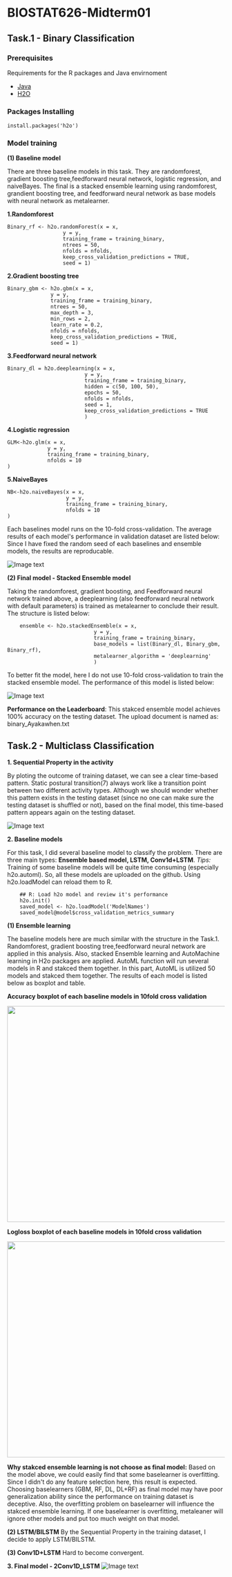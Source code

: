 # BIOSTAT626-Midterm01


## Task.1 - Binary Classification



### Prerequisites

Requirements for the R packages and Java envirnoment
- [Java](https://www.oracle.com/java/technologies/downloads/)
- [H2O](https://docs.h2o.ai/h2o/latest-stable/h2o-docs/welcome.html)

### Packages Installing

    install.packages('h2o')

### Model training

**(1) Baseline model**

There are three baseline models in this task. They are randomforest, gradient boosting tree,feedforward neural network, logistic regression, and naiveBayes. 
The final is a stacked ensemble learning using randomforest, grandient boosting tree, and feedforward neural network as base models with neural network as
metalearner. 

**1.Randomforest**

    Binary_rf <- h2o.randomForest(x = x,
                      y = y,
                      training_frame = training_binary,
                      ntrees = 50,
                      nfolds = nfolds,
                      keep_cross_validation_predictions = TRUE,
                      seed = 1)
**2.Gradient boosting tree**

    Binary_gbm <- h2o.gbm(x = x,
                  y = y,
                  training_frame = training_binary,
                  ntrees = 50,
                  max_depth = 3,
                  min_rows = 2,
                  learn_rate = 0.2,
                  nfolds = nfolds,
                  keep_cross_validation_predictions = TRUE,
                  seed = 1)
**3.Feedforward neural network**

    Binary_dl = h2o.deeplearning(x = x, 
                             y = y, 
                             training_frame = training_binary,
                             hidden = c(50, 100, 50), 
                             epochs = 50,
                             nfolds = nfolds,
                             seed = 1,
                             keep_cross_validation_predictions = TRUE
                             )
**4.Logistic regression**

    GLM<-h2o.glm(x = x,
                 y = y,
                 training_frame = training_binary,
                 nfolds = 10
    )
**5.NaiveBayes**

    NB<-h2o.naiveBayes(x = x,
                       y = y,
                       training_frame = training_binary,
                       nfolds = 10
    )
Each baselines model runs on the 10-fold cross-validation. The average results of each model's performance in validation dataset are listed below:
Since I have fixed the random seed of each baselines and ensemble models, the results are reproducable. 

![Image text](https://github.com/Zongrui-Dai/BIOSTAT626-Midterm01/blob/main/result.jpg)

**(2) Final model - Stacked Ensemble model**

Taking the randomforest, gradient boosting, and Feedforward neural network trained above, a deeplearning (also feedforward neural network with default parameters) is trained as metalearner to conclude their result. The structure is listed below:

        ensemble <- h2o.stackedEnsemble(x = x, 
                                y = y, 
                                training_frame = training_binary,
                                base_models = list(Binary_dl, Binary_gbm, Binary_rf),
                                metalearner_algorithm = 'deeplearning'
                                )

To better fit the model, here I do not use 10-fold cross-validation to train the stacked ensemble model. The performance of this model is listed below:

![Image text](https://github.com/Zongrui-Dai/BIOSTAT626-Midterm01/blob/main/stack.png)

**Performance on the Leaderboard**: This stakced ensemble model achieves 100% accuracy on the testing dataset. The upload document is named as: binary_Ayakawhen.txt

## Task.2 - Multiclass Classification

**1. Sequential Property in the activity**

By ploting the outcome of training dataset, we can see a clear time-based pattern. Static postural transition(7) always work like a transition point between two different activity types. Although we should wonder whether this pattern exists in the testing dataset (since no one can make sure the testing dataset is shuffled or not), based on the final model, this time-based pattern appears again on the testing dataset. 

![Image text](https://github.com/Zongrui-Dai/BIOSTAT626-Midterm01/blob/main/trainingy.jpg)

**2. Baseline models**

For this task, I did several baseline model to classify the problem. There are three main types: **Ensemble based model, LSTM, Conv1d+LSTM**. 
*Tips:* Training of some baseline models will be quite time consuming (especially h2o.automl). So, all these models are uploaded on the github. Using h2o.loadModel can reload them to R. 

        ## R: Load h2o model and review it's performance
        h2o.init()
        saved_model <- h2o.loadModel('ModelNames')
        saved_model@model$cross_validation_metrics_summary

**(1) Ensemble learning**

The baseline models here are much similar with the structure in the Task.1. Randomforest, gradient boosting tree,feedforward neural network are applied in this analysis. Also, stacked Ensemble learning and AutoMachine learning in H2o packages are applied. AutoML function will run several models in R and stakced them together. In this part, AutoML is utilized 50 models and stakced them together. The results of each model is listed below as boxplot and table. 

**Accuracy boxplot of each baseline models in 10fold cross validation**

<p align="center">
    <img src="https://github.com/Zongrui-Dai/BIOSTAT626-Midterm01/blob/main/H2o_Models_Accuracy.png" width="700" height="500">
</p>


**Logloss boxplot of each baseline models in 10fold cross validation**

<p align="center">
    <img src="https://github.com/Zongrui-Dai/BIOSTAT626-Midterm01/blob/main/H2o_Model_Logloss.png" width="700" height="500">
</p>

**Why stakced ensemble learning is not choose as final model:** Based on the model above, we could easily find that some baselearner is overfitting. Since I didn't do any feature selection here, this result is expected. Choosing baselearners (GBM, RF, DL, DL+RF) as final model may have poor generalization ability since the performance on training dataset is deceptive. Also, the overfitting problem on baselearner will influence the stakced ensemble learning. If one baselearner is overfitting, metaleaner will ignore other models and put too much weight on that model.

**(2) LSTM/BILSTM**
By the Sequential Property in the training dataset, I decide to apply LSTM/BILSTM. 


**(3) Conv1D+LSTM**
Hard to become convergent. 


**3. Final model - 2Conv1D_LSTM**
![Image text](https://github.com/Zongrui-Dai/BIOSTAT626-Midterm01/blob/main/Conv1d_LSTM.jpg)


